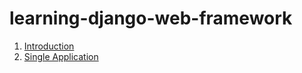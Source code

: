 # learning-django-web-framework

1. [Introduction](/docs/Introduction.ipynb)
2. [Single Application](/docs/Single%20Application.ipynb)